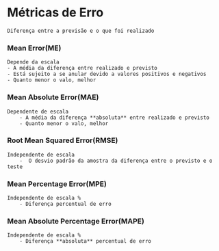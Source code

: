 # Métricas de Erro

    Diferença entre a previsão e o que foi realizado
    
### Mean Error(ME)
    Depende da escala
    - A média da diferença entre realizado e previsto
    - Está sujeito a se anular devido a valores positivos e negativos
    - Quanto menor o valo, melhor
    
### Mean Absolute Error(MAE)
    Dependente de escala
        - A média da diferença **absoluta** entre realizado e previsto
        - Quanto menor o valo, melhor
        
        
### Root Mean Squared Error(RMSE)
    Independente de escala
        -  O desvio padrão da amostra da diferença entre o previsto e o teste
        
        
### Mean Percentage Error(MPE)
    Independente de escala %
        - Diferença percentual de erro


### Mean Absolute Percentage Error(MAPE)
    Independente de escala %
        - Diferença **absoluta** percentual de erro

